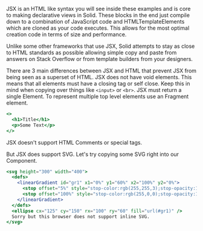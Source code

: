 JSX is an HTML like syntax you will see inside these examples and is core to making declarative views in Solid. These blocks in the end just compile down to a combination of JavaScript code and HTMLTemplateElements which are cloned as your code executes. This allows for the most optimal creation code in terms of size and performance.

Unlike some other frameworks that use JSX, Solid attempts to stay as close to HTML standards as possible allowing simple copy and paste from answers on Stack Overflow or from template builders from your designers.

There are 3 main differences between JSX and HTML that prevent JSX from being seen as a superset of HTML. JSX does not have void elements. This means that all elements must have a closing tag or self close. Keep this in mind when copying over things like `<input>` or `<br>`. JSX must return a single Element. To represent multiple top level elements use an Fragment element.

```jsx
<>
  <h1>Title</h1>
  <p>Some Text</p>
</>
```
JSX doesn't support HTML Comments or special tags.

But JSX does support SVG. Let's try copying some SVG right into our Component.
```jsx
<svg height="300" width="400">
  <defs>
    <linearGradient id="gr1" x1="0%" y1="60%" x2="100%" y2="0%">
      <stop offset="5%" style="stop-color:rgb(255,255,3);stop-opacity:1" />
      <stop offset="100%" style="stop-color:rgb(255,0,0);stop-opacity:1" />
    </linearGradient>
  </defs>
  <ellipse cx="125" cy="150" rx="100" ry="60" fill="url(#gr1)" />
  Sorry but this browser does not support inline SVG.
</svg>
```
